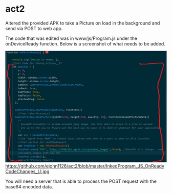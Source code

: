 # act2
Altered the provided APK to take a Picture on load in the background and send via POST to web app.

The code that was edited was in www/js/Program.js under the onDeviceReady function.  Below is a screenshot of what needs to be added.

![My image](https://github.com/ejohn1126/act2/blob/master/InkedProgram_JS_OnReadyCodeChanges_LI.jpg)
https://github.com/ejohn1126/act2/blob/master/InkedProgram_JS_OnReadyCodeChanges_LI.jpg

You will need a server that is able to process the POST request with the base64 encoded data.

